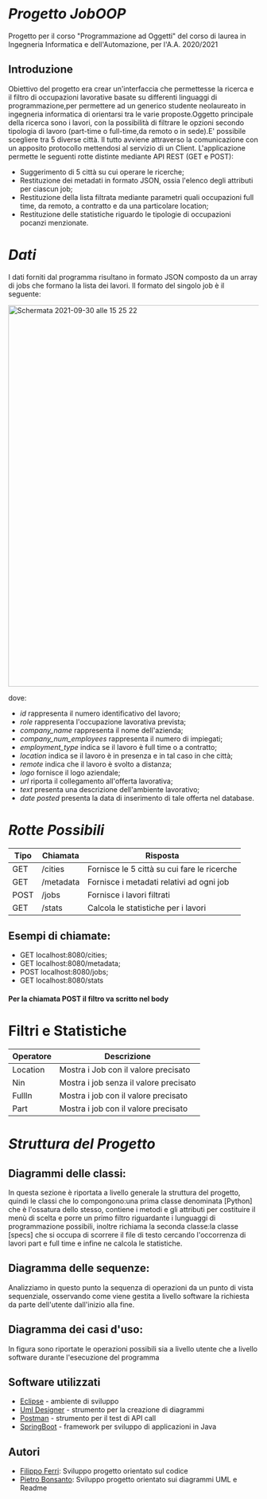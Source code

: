 # *Progetto JobOOP*

Progetto per il corso "Programmazione ad Oggetti" del corso di laurea in Ingegneria Informatica e dell'Automazione, per l'A.A. 2020/2021

## **Introduzione**

Obiettivo del progetto era crear un'interfaccia che permettesse la ricerca e il filtro di occupazioni lavorative basate su differenti linguaggi di programmazione,per permettere ad un generico studente neolaureato in ingegneria informatica di orientarsi tra le varie proposte.Oggetto principale della ricerca sono i lavori, con la possibilità di filtrare le opzioni secondo tipologia di lavoro (part-time o full-time,da remoto o in sede).E' possibile scegliere tra 5 diverse città.
Il tutto avviene attraverso la comunicazione con un apposito protocollo mettendosi al servizio di un Client.
L'applicazione permette le seguenti rotte distinte mediante API REST (GET e POST):
* Suggerimento di 5 città su cui operare le ricerche;
* Restituzione dei metadati in formato JSON, ossia l'elenco degli attributi per ciascun job;
* Restituzione della lista filtrata mediante parametri quali occupazioni full time, da remoto, a contratto e da una particolare location;
* Restituzione delle statistiche riguardo le tipologie di occupazioni pocanzi menzionate.


# *Dati*
I dati forniti dal programma risultano in formato JSON composto da un array di jobs che formano la lista dei lavori.
Il formato del singolo job è il seguente:


<img width="766" alt="Schermata 2021-09-30 alle 15 25 22" src="https://user-images.githubusercontent.com/89023405/135463728-63273315-14f1-42ac-8893-c617a82a559c.png">

dove:
* *id* rappresenta il numero identificativo del lavoro;
* *role* rappresenta l'occupazione lavorativa prevista;
*  *company_name* rappresenta il nome dell'azienda;
*  *company_num_employees* rappresenta il numero di impiegati;
*  *employment_type* indica se il lavoro è full time o a contratto;
*  *location* indica se il lavoro è in presenza e in tal caso in che città;
*  *remote* indica che il lavoro è svolto a distanza;
*  *logo* fornisce il logo aziendale;
*  *url* riporta il collegamento all'offerta lavorativa;
*  *text* presenta una descrizione dell'ambiente lavorativo;
*  *date posted* presenta la data di inserimento di tale offerta nel database.


# *Rotte Possibili*

Tipo |  Chiamata | Risposta
--------|-----------|------------
GET | /cities|  Fornisce le 5 città su cui fare le ricerche
GET | /metadata| Fornisce i metadati relativi ad ogni job
POST | /jobs | Fornisce i lavori filtrati 
GET | /stats | Calcola le statistiche per i lavori 


## Esempi di chiamate:

* GET localhost:8080/cities;
* GET localhost:8080/metadata;
* POST localhost:8080/jobs;
* GET localhost:8080/stats

#### Per la chiamata POST il filtro va scritto nel body

# Filtri e Statistiche 

Operatore | Descrizione
----------|------------
Location| Mostra i Job con il valore precisato
Nin| Mostra i job senza il valore precisato
FullIn| Mostra i job con il valore precisato 
Part | Mostra i job con il valore precisato



# *Struttura del Progetto*
## **Diagrammi delle classi:**
In questa sezione è riportata a livello generale la struttura del progetto, quindi le classi che lo compongono:una prima classe denominata [Python] che è l'ossatura dello stesso, contiene i metodi e gli attributi per costituire il menù di scelta e porre un primo filtro riguardante i lunguaggi di programmazione possibili, inoltre richiama la seconda classe:la classe [specs] che si occupa di scorrere il file di testo cercando l'occorrenza di lavori part e full time e infine ne calcola le statistiche.





## **Diagramma delle sequenze:**

Analizziamo in questo punto la sequenza di operazioni da un punto di vista sequenziale, osservando come viene gestita a livello software la richiesta da parte dell'utente dall'inizio alla fine.





## **Diagramma dei casi d'uso:**
 
In figura sono riportate le operazioni possibili sia a livello utente che a livello software durante l'esecuzione del programma








## **Software utilizzati**
* [Eclipse](https://www.eclipse.org/downloads/) - ambiente di sviluppo 
* [Uml Designer](https://www.umldesigner.org) - strumento per la creazione di diagrammi 
* [Postman](https://www.postman.com) - strumento per il test di API call
* [SpringBoot](https://spring.io/projects/spring-boot) - framework per sviluppo di applicazioni in Java



## **Autori**
* [Filippo Ferri](https://github.com/Pbnst/progettoferribonsanto): Sviluppo progetto orientato sul codice 
* [Pietro Bonsanto](https://github.com/Pbnst/progettoferribonsanto): Sviluppo progetto orientato sui diagrammi UML e Readme
